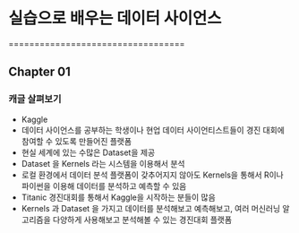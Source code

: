 # 실습으로 배우는 데이터 사이언스

==================================

## Chapter 01


### 캐글 살펴보기

- Kaggle
- 데이터 사이언스를 공부하는 학생이나 현업 데이터 사이언티스트들이 경진 대회에 참여할 수 있도록 만들어진 플랫폼
- 현실 세계에 있는 수많은 Dataset을 제공
- Dataset 을 Kernels 라는 시스템을 이용해서 분석
- 로컬 환경에서 데이터 분석 플랫폼이 갖추어지지 않아도 Kernels을 통해서 R이나 파이썬을 이용해 데이터를 분석하고 예측할 수 있음
- Titanic 경진대회를 통해서 Kaggle을 시작하는 분들이 많음
- Kernels 과 Dataset 을 가지고 데이터를 분석해보고 예측해보고, 여러 머신러닝 알고리즘을 다양하게 사용해보고 분석해볼 수 있는 경진대회 플랫폼